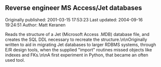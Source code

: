 ## Reverse engineer MS Access/Jet databases

Originally published: 2001-03-15 17:53:23
Last updated: 2004-09-16 19:24:51
Author: Matt Keranen

Reads the structure of a Jet (Microsoft Access .MDB) database file, and creates the SQL DDL necessary to recreate the structure.\n\nOriginally written to aid in migrating Jet databases to larger RDBMS systems, through E/R design tools, when the supplied "import" routines missed objects like indexes and FKs.\n\nA first experiment in Python, that became an often used tool.